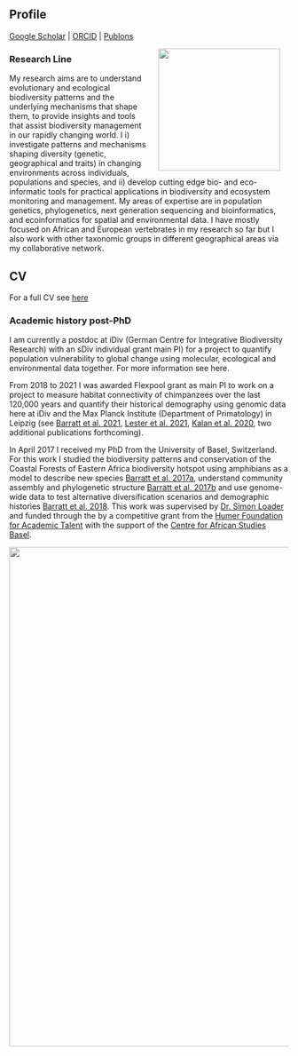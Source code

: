 ## Profile
[Google Scholar](https://scholar.google.com/citations?user=9Qx6KAIAAAAJ&hl=en)  \|  [ORCID](https://orcid.org/0000-0003-3267-8855)  \|  [Publons](https://publons.com/researcher/1351958/christopher-david-barratt/)

<img style="padding: 0 15px; float: right;" src="https://cd-barratt.github.io/Chris.png"  align="right" width="220">

### Research Line
My research aims are to understand evolutionary and ecological biodiversity patterns and the underlying mechanisms that shape them, to provide insights and tools that assist biodiversity management in our rapidly changing world. I i) investigate patterns and mechanisms shaping diversity (genetic, geographical and traits) in changing environments across individuals, populations and species, and ii) develop cutting edge bio- and eco-informatic tools for practical applications in biodiversity and ecosystem monitoring and management. My areas of expertise are in population genetics, phylogenetics, next generation sequencing and bioinformatics, and ecoinformatics for spatial and environmental data. I have mostly focused on African and European vertebrates in my research so far but I also work with other taxonomic groups in different geographical areas via my collaborative network.

## CV
For a full CV see [here](/Barratt_CV_full.pdf)

### Academic history post-PhD
I am currently a postdoc at iDiv (German Centre for Integrative Biodiversity Research) with an sDiv individual grant main PI) for a project to quantify population vulnerability to global change using molecular, ecological and environmental data together. For more information see here.

From 2018 to 2021 I was awarded Flexpool grant as main PI to work on a project to measure habitat connectivity of chimpanzees over the last 120,000 years and quantify their historical demography using genomic data here at iDiv and the Max Planck Institute (Department of Primatology) in Leipzig (see [Barratt et al. 2021](https://onlinelibrary.wiley.com/doi/full/10.1002/ajp.23320), [Lester et al. 2021](https://www.nature.com/articles/s42003-021-01806-x), [Kalan et al. 2020](https://www.nature.com/articles/s41467-020-18176-3), two additional publications forthcoming).

In April 2017 I received my PhD from the University of Basel, Switzerland. For this work I studied the biodiversity patterns and conservation of the Coastal Forests of Eastern Africa biodiversity hotspot using amphibians as a model to describe new species [Barratt et al. 2017a](https://www.thebhs.org/publications/the-herpetological-journal/volume-27-number-1-january-2017/944-02-a-new-narrowly-distributed-and-critically-endangered-species-of-spiny-throated-reed-frog-anura-hyperoliidae-from-a-highly-threatened-coastal-forest-reserve-in-tanzania/file), understand community assembly and phylogenetic structure [Barratt et al. 2017b](https://onlinelibrary.wiley.com/doi/10.1111/ddi.12582) and use genome-wide data to test alternative diversification scenarios and demographic histories [Barratt et al. 2018](https://onlinelibrary.wiley.com/doi/full/10.1111/mec.14862). This work was supervised by [Dr. Simon Loader](https://www.nhm.ac.uk/our-science/departments-and-staff/staff-directory/simon-loader.html) and funded through the by a competitive grant from the [Humer Foundation for Academic Talent](https://www.humerstiftung.ch/index-en.html) with the support of the [Centre for African Studies Basel](https://zasb.unibas.ch/en/research/).



<img src="https://cd-barratt.github.io/PICT1632.JPG"  align="center" width="900">
